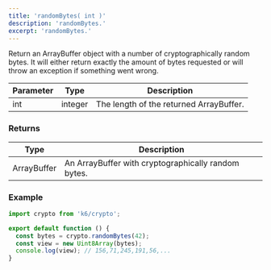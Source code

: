 ```yaml
---
title: 'randomBytes( int )'
description: 'randomBytes.'
excerpt: 'randomBytes.'
---
```


Return an ArrayBuffer object with a number of cryptographically random bytes. It will either return exactly the amount of bytes requested or will throw an exception if something went wrong.

| Parameter | Type    | Description                             |
| --------- | ------- | --------------------------------------- |
| int       | integer | The length of the returned ArrayBuffer. |

### Returns

| Type        | Description                                         |
| ----------- | --------------------------------------------------- |
| ArrayBuffer | An ArrayBuffer with cryptographically random bytes. |

### Example

<CodeGroup labels={[]}>

```javascript
import crypto from 'k6/crypto';

export default function () {
  const bytes = crypto.randomBytes(42);
  const view = new Uint8Array(bytes);
  console.log(view); // 156,71,245,191,56,...
}
```

</CodeGroup>
